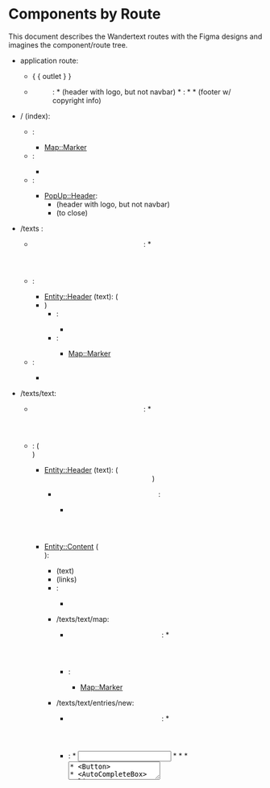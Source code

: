 # Components by Route

This document describes the Wandertext routes with the Figma designs and
imagines the component/route tree.

- application route:

  - { { outlet } }
  - <Menu>:
    * (header with logo, but not navbar)
    * <Menu::Item>:
      * <Icon>
    * (footer w/ copyright info)

- / (index):
  - <Map>:
    - <Map::Marker>
  - <FAB>:
    - <Icon>
  - <PopUp>:
    - <PopUp::Header>:
      - (header with logo, but not navbar)
      - <Icon> (to close)
- /texts :
  - <Header>:
    * <Icon>
  - <List>:
    - <Entity::Header> (text): (<li>)
      - <IconBar>:
        - <Icon>
      - <Map>:
        - <Map::Marker>
  - <FAB>:
    - <Icon>
- /texts/text:

  - <Header>:
    * <Icon>
  - <Entity>: (<article>)
    - <Entity::Header> (text): (<header>)
      - <IconBar>:
        - <Icon>
    - <Entity::Content> (<section>):
      - (text)
      - (links)
      - <Table>
  - <FAB>:
    - <Icon>

- /texts/text/map:
  - <Header>:
    * <Icon>
  - <Map>:
    - <Map::Marker>
- /texts/text/entries/new:

  - <Header>:
    * <Icon>
  - <Form>:
    * <Input>
    * <Input::Place>
    * <Input::Numeric>
    * <Textarea>
    * <Button>
    * <AutoCompleteBox>

- /texts/text/entries/new/map-search:

  - <Header>:
    * <Icon>
  - <Map>:
    - <Map::Marker>
  - <FAB>:
    - <Icon>

- /places/new:

  - <Header>:
    * <Icon>
  - <Form>:
    * <Input::Search>
    * <SearchResults>:
      * <Table>
    * <Map>:
      * <Map::Marker>
    * <Input>
    * <Input::Numeric>
    * <Textarea>
    * <Button>

    - /texts/:text_id/entries/new
    - /texts/:text_id/contributors
    - /texts/:text_id/delete

  - /places:
    - /places/new
    - /places/:place_id:
      - /places/:place_id/entries
      - /places/:place_id/contributors
      - /places/:place_id/delete
  - /entries:
    - /entries/:entry_id:
      - /entries/:entry_id/contributors
      - /entries/:entry_id/delete
  - /contributors:
    - /contributors/new
    - /contributors/:contributor_id:
      - /contributors/:contributor_id/texts
      - /contributors/:contributor_id/entries
      - /contributors/:contributor_id/places
  - /visualizations
  - /about
  - /documentation
  - /credits
  - /privacy
